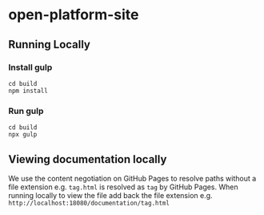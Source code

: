 open-platform-site
==================

## Running Locally

### Install gulp
```
cd build
npm install
```

### Run gulp
```
cd build
npx gulp
```

## Viewing documentation locally
We use the content negotiation on GitHub Pages to resolve paths without a file extension
e.g. `tag.html` is resolved as `tag` by GitHub Pages.
When running locally to view the file add back the file extension e.g. `http://localhost:18080/documentation/tag.html`
